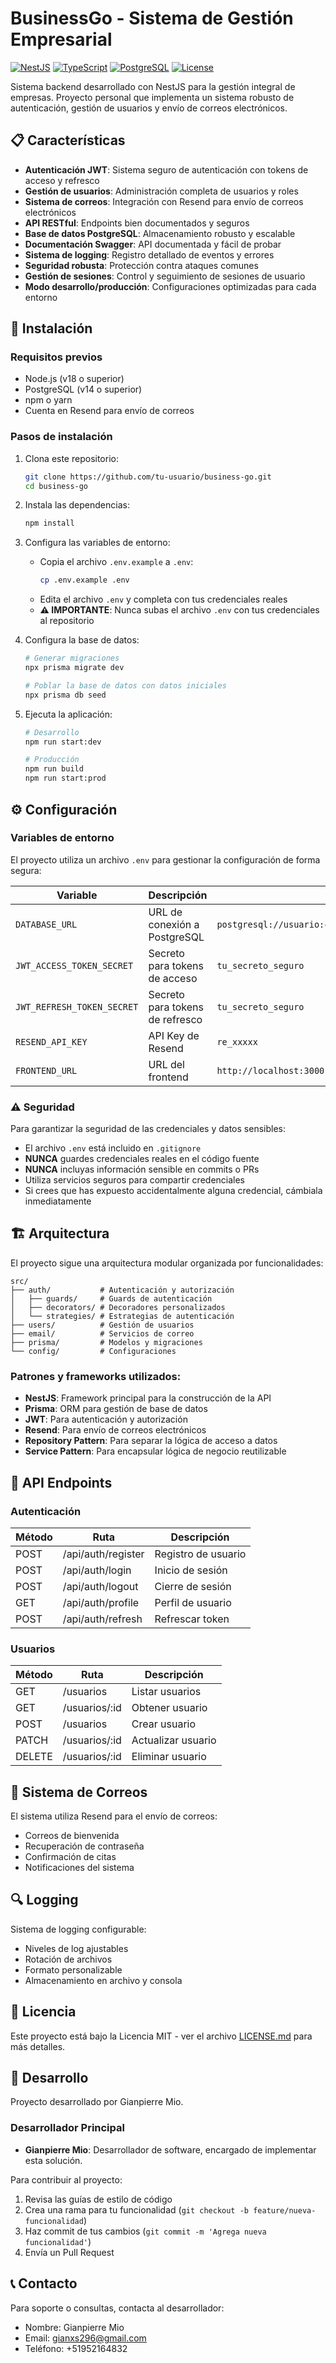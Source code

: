 # BusinessGo - Sistema de Gestión Empresarial

[![NestJS](https://img.shields.io/badge/NestJS-10.0+-red.svg)](https://nestjs.com/)
[![TypeScript](https://img.shields.io/badge/TypeScript-5.0+-blue.svg)](https://www.typescriptlang.org/)
[![PostgreSQL](https://img.shields.io/badge/PostgreSQL-14+-blue.svg)](https://www.postgresql.org/)
[![License](https://img.shields.io/badge/License-MIT-green.svg)](LICENSE.md)

Sistema backend desarrollado con NestJS para la gestión integral de empresas. Proyecto personal que implementa un sistema robusto de autenticación, gestión de usuarios y envío de correos electrónicos.

## 📋 Características

- **Autenticación JWT**: Sistema seguro de autenticación con tokens de acceso y refresco
- **Gestión de usuarios**: Administración completa de usuarios y roles
- **Sistema de correos**: Integración con Resend para envío de correos electrónicos
- **API RESTful**: Endpoints bien documentados y seguros
- **Base de datos PostgreSQL**: Almacenamiento robusto y escalable
- **Documentación Swagger**: API documentada y fácil de probar
- **Sistema de logging**: Registro detallado de eventos y errores
- **Seguridad robusta**: Protección contra ataques comunes
- **Gestión de sesiones**: Control y seguimiento de sesiones de usuario
- **Modo desarrollo/producción**: Configuraciones optimizadas para cada entorno

## 🚀 Instalación

### Requisitos previos

- Node.js (v18 o superior)
- PostgreSQL (v14 o superior)
- npm o yarn
- Cuenta en Resend para envío de correos

### Pasos de instalación

1. Clona este repositorio:

   ```bash
   git clone https://github.com/tu-usuario/business-go.git
   cd business-go
   ```

2. Instala las dependencias:

   ```bash
   npm install
   ```

3. Configura las variables de entorno:

   - Copia el archivo `.env.example` a `.env`:
     ```bash
     cp .env.example .env
     ```
   - Edita el archivo `.env` y completa con tus credenciales reales
   - **⚠️ IMPORTANTE**: Nunca subas el archivo `.env` con tus credenciales al repositorio

4. Configura la base de datos:

   ```bash
   # Generar migraciones
   npx prisma migrate dev

   # Poblar la base de datos con datos iniciales
   npx prisma db seed
   ```

5. Ejecuta la aplicación:

   ```bash
   # Desarrollo
   npm run start:dev

   # Producción
   npm run build
   npm run start:prod
   ```

## ⚙️ Configuración

### Variables de entorno

El proyecto utiliza un archivo `.env` para gestionar la configuración de forma segura:

| Variable                   | Descripción                     | Ejemplo                                                     |
| -------------------------- | ------------------------------- | ----------------------------------------------------------- |
| `DATABASE_URL`             | URL de conexión a PostgreSQL    | `postgresql://usuario:contraseña@localhost:5432/businessgo` |
| `JWT_ACCESS_TOKEN_SECRET`  | Secreto para tokens de acceso   | `tu_secreto_seguro`                                         |
| `JWT_REFRESH_TOKEN_SECRET` | Secreto para tokens de refresco | `tu_secreto_seguro`                                         |
| `RESEND_API_KEY`           | API Key de Resend               | `re_xxxxx`                                                  |
| `FRONTEND_URL`             | URL del frontend                | `http://localhost:3000`                                     |

### ⚠️ Seguridad

Para garantizar la seguridad de las credenciales y datos sensibles:

- El archivo `.env` está incluido en `.gitignore`
- **NUNCA** guardes credenciales reales en el código fuente
- **NUNCA** incluyas información sensible en commits o PRs
- Utiliza servicios seguros para compartir credenciales
- Si crees que has expuesto accidentalmente alguna credencial, cámbiala inmediatamente

## 🏗️ Arquitectura

El proyecto sigue una arquitectura modular organizada por funcionalidades:

```
src/
├── auth/           # Autenticación y autorización
│   ├── guards/     # Guards de autenticación
│   ├── decorators/ # Decoradores personalizados
│   └── strategies/ # Estrategias de autenticación
├── users/          # Gestión de usuarios
├── email/          # Servicios de correo
├── prisma/         # Modelos y migraciones
└── config/         # Configuraciones
```

### Patrones y frameworks utilizados:

- **NestJS**: Framework principal para la construcción de la API
- **Prisma**: ORM para gestión de base de datos
- **JWT**: Para autenticación y autorización
- **Resend**: Para envío de correos electrónicos
- **Repository Pattern**: Para separar la lógica de acceso a datos
- **Service Pattern**: Para encapsular lógica de negocio reutilizable

## 📡 API Endpoints

### Autenticación

| Método | Ruta               | Descripción         |
| ------ | ------------------ | ------------------- |
| POST   | /api/auth/register | Registro de usuario |
| POST   | /api/auth/login    | Inicio de sesión    |
| POST   | /api/auth/logout   | Cierre de sesión    |
| GET    | /api/auth/profile  | Perfil de usuario   |
| POST   | /api/auth/refresh  | Refrescar token     |

### Usuarios

| Método | Ruta          | Descripción        |
| ------ | ------------- | ------------------ |
| GET    | /usuarios     | Listar usuarios    |
| GET    | /usuarios/:id | Obtener usuario    |
| POST   | /usuarios     | Crear usuario      |
| PATCH  | /usuarios/:id | Actualizar usuario |
| DELETE | /usuarios/:id | Eliminar usuario   |

## 📧 Sistema de Correos

El sistema utiliza Resend para el envío de correos:

- Correos de bienvenida
- Recuperación de contraseña
- Confirmación de citas
- Notificaciones del sistema

## 🔍 Logging

Sistema de logging configurable:

- Niveles de log ajustables
- Rotación de archivos
- Formato personalizable
- Almacenamiento en archivo y consola

## 📝 Licencia

Este proyecto está bajo la Licencia MIT - ver el archivo [LICENSE.md](LICENSE.md) para más detalles.

## 👥 Desarrollo

Proyecto desarrollado por Gianpierre Mio.

### Desarrollador Principal

- **Gianpierre Mio**: Desarrollador de software, encargado de implementar esta solución.

Para contribuir al proyecto:

1. Revisa las guías de estilo de código
2. Crea una rama para tu funcionalidad (`git checkout -b feature/nueva-funcionalidad`)
3. Haz commit de tus cambios (`git commit -m 'Agrega nueva funcionalidad'`)
4. Envía un Pull Request

## 📞 Contacto

Para soporte o consultas, contacta al desarrollador:

- Nombre: Gianpierre Mio
- Email: gianxs296@gmail.com
- Teléfono: +51952164832

